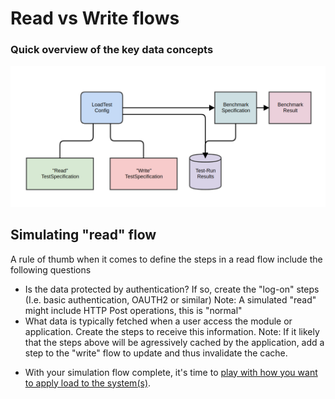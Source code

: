 # Read vs Write flows

### Quick overview of the key data concepts
![The LoadTest data structures](https://github.com/Cantara/HTTPLoadTest-Baseline/raw/master/images/HTTPLoadTest-DataStructures.png)


## Simulating "read" flow

A rule of thumb when it comes to define the steps in a read flow include the following questions
 - Is the data protected by authentication?  If so, create the "log-on" steps (I.e.  basic authentication, OAUTH2 or similar)
    Note: A simulated "read" might include HTTP Post operations, this is "normal"
 - What data is typically fetched when a user access the module or application. Create the steps to receive this information. 
    Note: If it likely that the steps above will be agressively cached by the application, add a step to the "write" flow to update and thus invalidate
    the cache.


* With your simulation flow complete, it's time to [play with how you want to apply load to the system(s)](./05-loadtest-config.md).